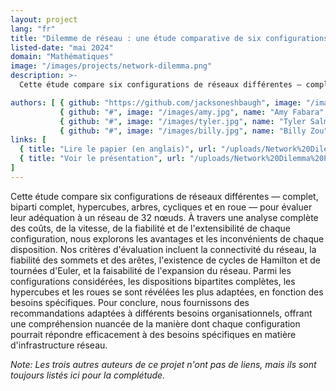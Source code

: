 ```yaml
---
layout: project
lang: "fr"
title: "Dilemme de réseau : une étude comparative de six configurations de réseaux"
listed-date: "mai 2024"
domain: "Mathématiques"
image: "/images/projects/network-dilemma.png"
description: >-
  Cette étude compare six configurations de réseaux différentes — complet, biparti complet, hypercubes, arbres, cycliques et en roue — pour évaluer leur adéquation à un réseau de 32 nœuds. À travers une analyse complète des coûts, de la vitesse, de la fiabilité et de l'extensibilité de chaque configuration, nous explorons les avantages et les inconvénients de chaque disposition. Nos critères d'évaluation incluent la connectivité du réseau, la fiabilité des sommets et des arêtes, l'existence de cycles de Hamilton et de tournées d'Euler, et la faisabilité de l'expansion du réseau. Parmi les configurations considérées, les dispositions bipartites complètes, les hypercubes et les roues se sont révélées les plus adaptées, en fonction des besoins spécifiques. Pour conclure, nous fournissons des recommandations adaptées à différents besoins organisationnels, offrant une compréhension nuancée de la manière dont chaque configuration pourrait répondre efficacement à des besoins spécifiques en matière d'infrastructure réseau.

authors: [ { github: "https://github.com/jacksoneshbaugh", image: "/images/jackson.jpg", name: "Jackson Eshbaugh" },
           { github: "#", image: "/images/amy.jpg", name: "Amy Fabara" },
           { github: "#", image: "/images/tyler.jpg", name: "Tyler Salmon" },
           { github: "#", image: "/images/billy.jpg", name: "Billy Zou" } ]
links: [
  { title: "Lire le papier (en anglais)", url: "/uploads/Network%20Dilemma.pdf" },
  { title: "Voir le présentation", url: "/uploads/Network%20Dilemma%20Presentation.pdf" }
]
---
```


Cette étude compare six configurations de réseaux différentes — complet, biparti complet, hypercubes, arbres, cycliques
et en roue — pour évaluer leur adéquation à un réseau de 32 nœuds. À travers une analyse complète des coûts, de la
vitesse, de la fiabilité et de l'extensibilité de chaque configuration, nous explorons les avantages et les
inconvénients de chaque disposition. Nos critères d'évaluation incluent la connectivité du réseau, la fiabilité des
sommets et des arêtes, l'existence de cycles de Hamilton et de tournées d'Euler, et la faisabilité de l'expansion du
réseau. Parmi les configurations considérées, les dispositions bipartites complètes, les hypercubes et les roues se sont
révélées les plus adaptées, en fonction des besoins spécifiques. Pour conclure, nous fournissons des recommandations
adaptées à différents besoins organisationnels, offrant une compréhension nuancée de la manière dont chaque
configuration pourrait répondre efficacement à des besoins spécifiques en matière d'infrastructure réseau.

*Note: Les trois autres auteurs de ce projet n'ont pas de liens, mais ils sont toujours listés ici pour la complétude.*